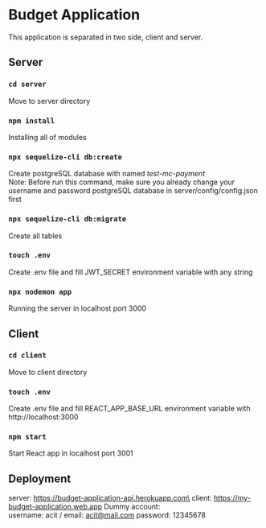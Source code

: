 # Budget Application

This application is separated in two side, client and server.

## Server

### `cd server`

Move to server directory

### `npm install`

Installing all of modules

### `npx sequelize-cli db:create`

Create postgreSQL database with named _test-mc-payment_\
Note: Before run this command, make sure you already change your username and password postgreSQL database in server/config/config.json first

### `npx sequelize-cli db:migrate`

Create all tables

### `touch .env`

Create .env file and fill JWT_SECRET environment variable with any string

### `npx nodemon app`

Running the server in localhost port 3000

## Client

### `cd client`

Move to client directory

### `touch .env`

Create .env file and fill REACT_APP_BASE_URL environment variable with http://localhost:3000

### `npm start`

Start React app in localhost port 3001

## Deployment

server: https://budget-application-api.herokuapp.com\
client: https://my-budget-application.web.app
Dummy account:\
username: acit / email: acit@mail.com
password: 12345678
